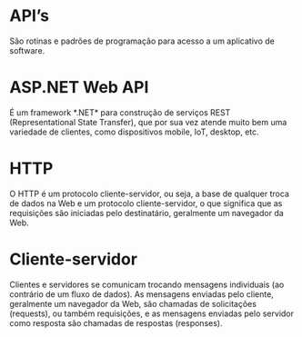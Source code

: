 
<h1> API’s </h1> 
São rotinas e padrões de programação para acesso a um aplicativo de software.

<h1> ASP.NET Web API </h1>
É um framework *.NET* para construção de serviços REST (Representational State Transfer), que por sua vez atende muito bem uma variedade de clientes, como dispositivos mobile, IoT, desktop, etc.

<h1> HTTP </h1>

O HTTP é um protocolo cliente-servidor, ou seja, a base de qualquer troca de dados na Web e um protocolo cliente-servidor, o que significa que as requisições são iniciadas pelo destinatário, geralmente um navegador da Web.

<h1> Cliente-servidor </h1>

Clientes e servidores se comunicam trocando mensagens individuais (ao contrário de um fluxo de dados). As mensagens enviadas pelo cliente, geralmente um navegador da Web, são chamadas de solicitações (requests), ou também requisições, e as mensagens enviadas pelo servidor como resposta são chamadas de respostas (responses).
